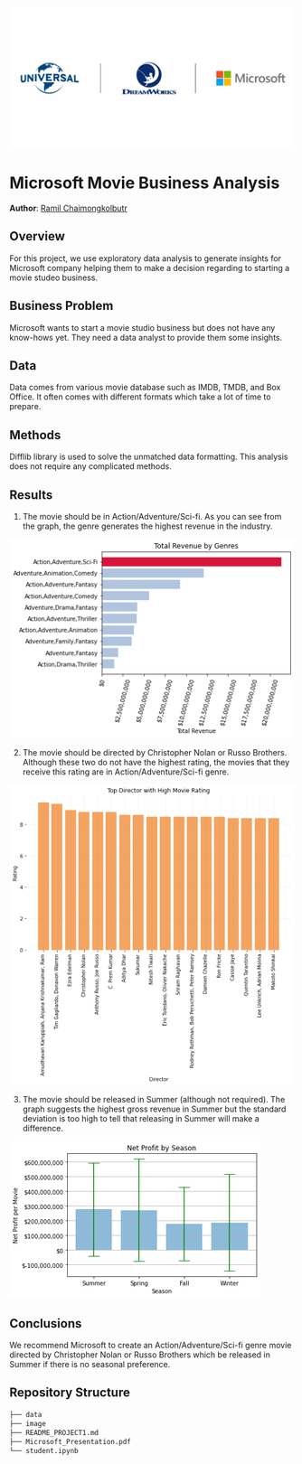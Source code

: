 ![microsoft movie studio](./image/NBCU-MS-Logo-Lockup-MNC.jpg)

# Microsoft Movie Business Analysis

**Author**: [Ramil Chaimongkolbutr](mailto:ramil.ming@flatironschool.com)

## Overview

For this project, we use exploratory data analysis to generate insights for Microsoft company helping them to make a decision regarding to starting a movie studeo business.

## Business Problem

Microsoft wants to start a movie studio business but does not have any know-hows yet. They need a data analyst to provide them some insights.

## Data

Data comes from various movie database such as IMDB, TMDB, and Box Office. It often comes with different formats which take a lot of time to prepare. 

## Methods

Difflib library is used to solve the unmatched data formatting. This analysis does not require any complicated methods.

## Results

1. The movie should be in Action/Adventure/Sci-fi. As you can see from the graph, the genre generates the highest revenue in the industry.

![Genres](./image/genres.png)

2. The movie should be directed by Christopher Nolan or Russo Brothers. Although these two do not have the highest rating, the movies that they receive this rating are in Action/Adventure/Sci-fi genre.

![Director](./image/director.png)

3. The movie should be released in Summer (although not required). The graph suggests the highest gross revenue in Summer but the standard deviation is too high to tell that releasing in Summer will make a difference.

![Season](./image/season.png)

## Conclusions

We recommend Microsoft to create an Action/Adventure/Sci-fi genre movie directed by Christopher Nolan or Russo Brothers which be released in Summer if there is no seasonal preference.

## Repository Structure

```
├── data
├── image
├── README_PROJECT1.md
├── Microsoft_Presentation.pdf
└── student.ipynb
```